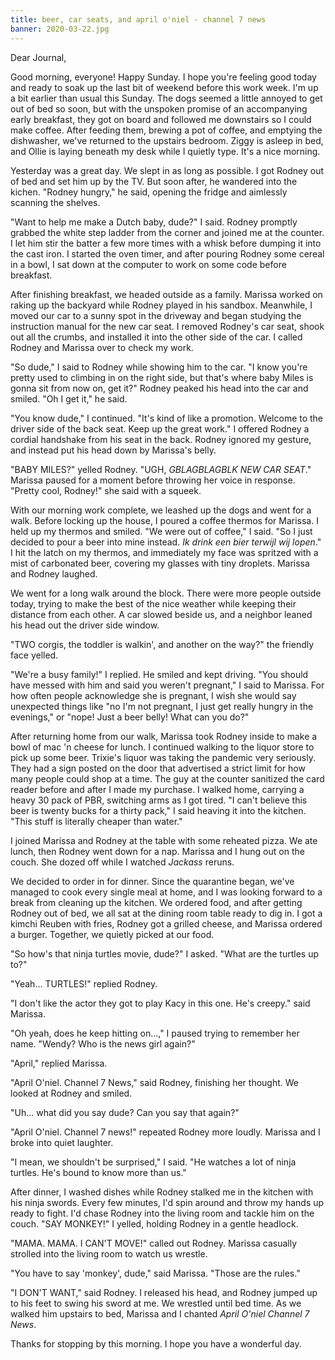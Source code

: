 ```yaml
---
title: beer, car seats, and april o'niel - channel 7 news
banner: 2020-03-22.jpg
---
```


Dear Journal,

Good morning, everyone!  Happy Sunday.  I hope you're feeling good
today and ready to soak up the last bit of weekend before this work
week.  I'm up a bit earlier than usual this Sunday.  The dogs seemed a
little annoyed to get out of bed so soon, but with the unspoken
promise of an accompanying early breakfast, they got on board and
followed me downstairs so I could make coffee.  After feeding them,
brewing a pot of coffee, and emptying the dishwasher, we've returned
to the upstairs bedroom.  Ziggy is asleep in bed, and Ollie is laying
beneath my desk while I quietly type.  It's a nice morning.

Yesterday was a great day.  We slept in as long as possible.  I got
Rodney out of bed and set him up by the TV.  But soon after, he
wandered into the kichen.  "Rodney hungry," he said, opening the
fridge and aimlessly scanning the shelves.

"Want to help me make a Dutch baby, dude?" I said.  Rodney promptly
grabbed the white step ladder from the corner and joined me at the
counter.  I let him stir the batter a few more times with a whisk
before dumping it into the cast iron.  I started the oven timer, and
after pouring Rodney some cereal in a bowl, I sat down at the computer
to work on some code before breakfast.

After finishing breakfast, we headed outside as a family.  Marissa
worked on raking up the backyard while Rodney played in his sandbox.
Meanwhile, I moved our car to a sunny spot in the driveway and began
studying the instruction manual for the new car seat.  I removed
Rodney's car seat, shook out all the crumbs, and installed it into the
other side of the car.  I called Rodney and Marissa over to check my
work.

"So dude," I said to Rodney while showing him to the car.  "I know
you're pretty used to climbing in on the right side, but that's where
baby Miles is gonna sit from now on, get it?"  Rodney peaked his head
into the car and smiled.  "Oh I get it," he said.

"You know dude," I continued.  "It's kind of like a promotion.
Welcome to the driver side of the back seat.  Keep up the great work."
I offered Rodney a cordial handshake from his seat in the back.
Rodney ignored my gesture, and instead put his head down by Marissa's
belly.

"BABY MILES?" yelled Rodney.  "UGH, _GBLAGBLAGBLK NEW CAR SEAT_."
Marissa paused for a moment before throwing her voice in response.
"Pretty cool, Rodney!" she said with a squeek.

With our morning work complete, we leashed up the dogs and went for a
walk.  Before locking up the house, I poured a coffee thermos for
Marissa.  I held up my thermos and smiled.  "We were out of coffee," I
said.  "So I just decided to pour a beer into mine instead.  _Ik drink
een bier terwijl wij lopen_."  I hit the latch on my thermos, and
immediately my face was spritzed with a mist of carbonated beer,
covering my glasses with tiny droplets.  Marissa and Rodney laughed.

We went for a long walk around the block.  There were more people
outside today, trying to make the best of the nice weather while
keeping their distance from each other.  A car slowed beside us, and a
neighbor leaned his head out the driver side window.

"TWO corgis, the toddler is walkin', and another on the way?" the
friendly face yelled.

"We're a busy family!" I replied.  He smiled and kept driving.  "You
should have messed with him and said you weren't pregnant," I said to
Marissa.  For how often people acknowledge she is pregnant, I wish she
would say unexpected things like "no I'm not pregnant, I just get
really hungry in the evenings," or "nope!  Just a beer belly!  What
can you do?"

After returning home from our walk, Marissa took Rodney inside to make
a bowl of mac 'n cheese for lunch.  I continued walking to the liquor
store to pick up some beer.  Trixie's liquor was taking the pandemic
very seriously.  They had a sign posted on the door that advertised a
strict limit for how many people could shop at a time.  The guy at the
counter sanitized the card reader before and after I made my purchase.
I walked home, carrying a heavy 30 pack of PBR, switching arms as I
got tired.  "I can't believe this beer is twenty bucks for a thirty
pack," I said heaving it into the kitchen.  "This stuff is literally
cheaper than water."

I joined Marissa and Rodney at the table with some reheated pizza.  We
ate lunch, then Rodney went down for a nap.  Marissa and I hung out on
the couch.  She dozed off while I watched _Jackass_ reruns.

We decided to order in for dinner.  Since the quarantine began, we've
managed to cook every single meal at home, and I was looking forward
to a break from cleaning up the kitchen.  We ordered food, and after
getting Rodney out of bed, we all sat at the dining room table ready
to dig in.  I got a kimchi Reuben with fries, Rodney got a grilled
cheese, and Marissa ordered a burger.  Together, we quietly picked at
our food.

"So how's that ninja turtles movie, dude?" I asked.  "What are the
turtles up to?"

"Yeah... TURTLES!" replied Rodney.

"I don't like the actor they got to play Kacy in this one.  He's
creepy." said Marissa.

"Oh yeah, does he keep hitting on...," I paused trying to remember her
name.  "Wendy?  Who is the news girl again?"

"April," replied Marissa.

"April O'niel.  Channel 7 News," said Rodney, finishing her
thought.  We looked at Rodney and smiled.

"Uh... what did you say dude?  Can you say that again?"

"April O'niel.  Channel 7 news!" repeated Rodney more loudly.  Marissa
and I broke into quiet laughter.

"I mean, we shouldn't be surprised," I said.  "He watches a lot of
ninja turtles.  He's bound to know more than us."

After dinner, I washed dishes while Rodney stalked me in the kitchen
with his ninja swords.  Every few minutes, I'd spin around and throw
my hands up ready to fight.  I'd chase Rodney into the living room and
tackle him on the couch.  "SAY MONKEY!" I yelled, holding Rodney in a
gentle headlock.

"MAMA.  MAMA.  I CAN'T MOVE!" called out Rodney.  Marissa casually
strolled into the living room to watch us wrestle.

"You have to say 'monkey', dude," said Marissa.  "Those are the
rules."

"I DON'T WANT," said Rodney.  I released his head, and Rodney jumped
up to his feet to swing his sword at me.  We wrestled until bed time.
As we walked him upstairs to bed, Marissa and I chanted _April O'niel
Channel 7 News_.

Thanks for stopping by this morning.  I hope you have a wonderful day.

